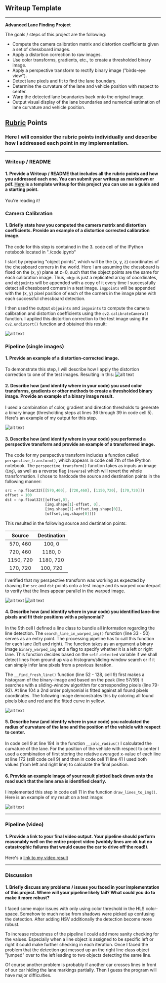 ## Writeup Template

---

**Advanced Lane Finding Project**

The goals / steps of this project are the following:

* Compute the camera calibration matrix and distortion coefficients given a set of chessboard images.
* Apply a distortion correction to raw images.
* Use color transforms, gradients, etc., to create a thresholded binary image.
* Apply a perspective transform to rectify binary image ("birds-eye view").
* Detect lane pixels and fit to find the lane boundary.
* Determine the curvature of the lane and vehicle position with respect to center.
* Warp the detected lane boundaries back onto the original image.
* Output visual display of the lane boundaries and numerical estimation of lane curvature and vehicle position.

[//]: # (Image References)

[image1]: ./output_images/calib_undistorted.jpg "Undistorted"
[image2]: ./output_images/example_undist.jpg "Road Undistorted"
[image3]: ./output_images/example_binary.jpg "Binary Example"
[image4]: ./output_images/bird_eye_orig.jpg "Warp Example"
[image5]: ./output_images/bird_eye_warped.jpg "Warp Example"
[image6]: ./output_images/lane_px_with_fit.jpg "Fit Visual"
[image7]: ./output_images/test_with_lane_1.jpg "Output"
[video1]: ./project_video_output.mp4 "Video"

## [Rubric](https://review.udacity.com/#!/rubrics/571/view) Points

### Here I will consider the rubric points individually and describe how I addressed each point in my implementation.  

---

### Writeup / README

#### 1. Provide a Writeup / README that includes all the rubric points and how you addressed each one.  You can submit your writeup as markdown or pdf.  [Here](https://github.com/udacity/CarND-Advanced-Lane-Lines/blob/master/writeup_template.md) is a template writeup for this project you can use as a guide and a starting point.  

You're reading it!

### Camera Calibration

#### 1. Briefly state how you computed the camera matrix and distortion coefficients. Provide an example of a distortion corrected calibration image.

The code for this step is contained in the 3. code cell of the IPython notebook located in "./code.ipynb"

I start by preparing "object points", which will be the (x, y, z) coordinates of the chessboard corners in the world. Here I am assuming the chessboard is fixed on the (x, y) plane at z=0, such that the object points are the same for each calibration image.  Thus, `objp` is just a replicated array of coordinates, and `objpoints` will be appended with a copy of it every time I successfully detect all chessboard corners in a test image.  `imgpoints` will be appended with the (x, y) pixel position of each of the corners in the image plane with each successful chessboard detection.

I then used the output `objpoints` and `imgpoints` to compute the camera calibration and distortion coefficients using the `cv2.calibrateCamera()` function.  I applied this distortion correction to the test image using the `cv2.undistort()` function and obtained this result:

![alt text][image1]

### Pipeline (single images)

#### 1. Provide an example of a distortion-corrected image.

To demonstrate this step, I will describe how I apply the distortion correction to one of the test images. Resulting in this:
![alt text][image2]

#### 2. Describe how (and identify where in your code) you used color transforms, gradients or other methods to create a thresholded binary image.  Provide an example of a binary image result.

I used a combination of color, gradient and direction thresholds to generate a binary image (thresholding steps at lines 36 through 39 in code cell 5).  Here's an example of my output for this step.

![alt text][image3]

#### 3. Describe how (and identify where in your code) you performed a perspective transform and provide an example of a transformed image.

The code for my perspective transform includes a function called `perspective_transform()`, which appears in code cell 7th of the IPython notebook.  The `perspective_transform()` function takes as inputs an image (`img`), as well as a reverse flag (`reverse`) which will revert the whole transformation. I chose to hardcode the source and destination points in the following manner:

```python
src = np.float32([[570,460], [720,460], [1150,720], [170,720]])
offset = 100
dst = np.float32([[offset,0],
                  [img.shape[1]-offset, 0],
                  [img.shape[1]-offset,img.shape[0]],
                  [offset,img.shape[0]]])
```

This resulted in the following source and destination points:

| Source        | Destination   |
|:-------------:|:-------------:|
| 570, 460      | 100, 0        |
| 720, 460      | 1180, 0       |
| 1150, 720     | 1180, 720     |
| 170, 720      | 100, 720      |

I verified that my perspective transform was working as expected by drawing the `src` and `dst` points onto a test image and its warped counterpart to verify that the lines appear parallel in the warped image.

![alt text][image4]
![alt text][image5]


#### 4. Describe how (and identify where in your code) you identified lane-line pixels and fit their positions with a polynomial?

In the 9th cell I defined a line class to bundle all information regarding the line detection. The `search_line_in_warped_img()` function (line 33 - 50) serves as an entry point. The processing pipeline has to call this function for each lane (left and right). The function takes as an argument a binary image `binary_warped_img` and a flag to specify whether it is a left or right lane.
This function decides based on the `self.detected` variable if we shall detect lines from ground up via a histogram/sliding-window search or if it can simply infer lane pixels from a previous iteration.

The `__find_fresh_line()` function (line 52 - 128, cell 9) first makes a histogram of the binary-image and based on the peak (line 57/59) it searches with a sliding-window algorithm for corresponding pixels (line 79-92). At line 104 a 2nd order polynomial is fitted against all found pixels coordinates. The following image demonstrates this by coloring all found pixels blue and red and the fitted curve in yellow.

![alt text][image6]

#### 5. Describe how (and identify where in your code) you calculated the radius of curvature of the lane and the position of the vehicle with respect to center.

In code cell 9 at line 194 in the function `__calc_radius()` I calculated the curvature of the lane. For the position of the vehicle with respect to center I used a combination of first storing the relative averaged x-value of each line at line 172 (still code cell 9) and then in code cell 11 line 41 I used both values (from left and right line) to calculate the final position.

#### 6. Provide an example image of your result plotted back down onto the road such that the lane area is identified clearly.

I implemented this step in code cell 11 in the function `draw_lines_to_img()`.  Here is an example of my result on a test image:

![alt text][image7]

---

### Pipeline (video)

#### 1. Provide a link to your final video output.  Your pipeline should perform reasonably well on the entire project video (wobbly lines are ok but no catastrophic failures that would cause the car to drive off the road!).

Here's a [link to my video result][video1]

---

### Discussion

#### 1. Briefly discuss any problems / issues you faced in your implementation of this project.  Where will your pipeline likely fail?  What could you do to make it more robust?

I faced some major issues with only using color threshold in the HLS color-space. Somehow to much noise from shadows were picked up confusing the detection. After adding HSV additionally the detection become more robust.

To increase robustness of the pipeline I could add more sanity checking for the values. Especially when a line object is assigned to be specific left or right it could make further checking in each iteration. Once I faced the problem that the detection got messed up an the right line class object "jumped" over to the left leading to two objects detecting the same line.

Of course another problem is probably if another car crosses lines in front of our car hiding the lane markings partially. Then I guess the program will have major difficulties.

